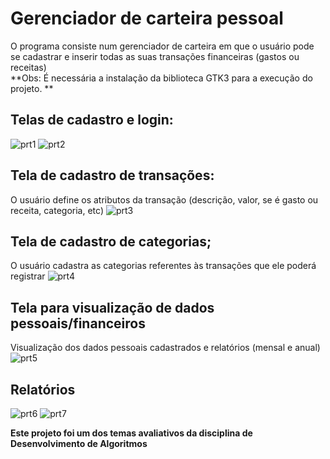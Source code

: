 # Gerenciador de carteira pessoal

O programa consiste num gerenciador de carteira em que o usuário pode se cadastrar e inserir todas as suas transações financeiras (gastos ou receitas)  
**Obs:  É necessária a instalação da biblioteca GTK3 para a execução do projeto. **

## Telas de cadastro e login:
![prt1](https://user-images.githubusercontent.com/56837996/89849803-a97ae100-db5f-11ea-9455-060b43d35250.JPG)
![prt2](https://user-images.githubusercontent.com/56837996/89850482-d24fa600-db60-11ea-8047-039b7c129482.JPG)

## Tela de cadastro de transações:
O usuário define os atributos da transação (descrição, valor, se é gasto ou receita, categoria, etc)
![prt3](https://user-images.githubusercontent.com/56837996/89850649-26f32100-db61-11ea-9368-d0fb957bd2c7.JPG)

## Tela de cadastro de categorias;
O usuário cadastra as categorias referentes às transações que ele poderá registrar
![prt4](https://user-images.githubusercontent.com/56837996/89850754-530ea200-db61-11ea-92a8-53b43b9cebbe.JPG)

## Tela para visualização de dados pessoais/financeiros
Visualização dos dados pessoais cadastrados e relatórios (mensal e anual)
![prt5](https://user-images.githubusercontent.com/56837996/89850986-d16b4400-db61-11ea-902c-bfcf1e68b8e6.JPG)

## Relatórios
![prt6](https://user-images.githubusercontent.com/56837996/89851098-12635880-db62-11ea-9009-398c6b8f85d3.JPG)
![prt7](https://user-images.githubusercontent.com/56837996/89851184-3fb00680-db62-11ea-88bd-eb7a9ede9f9e.JPG)


**Este projeto foi um dos temas avaliativos da disciplina de Desenvolvimento de Algoritmos**
